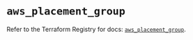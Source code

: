 # `aws_placement_group`

Refer to the Terraform Registry for docs: [`aws_placement_group`](https://registry.terraform.io/providers/hashicorp/aws/3.76.1/docs/resources/placement_group).

